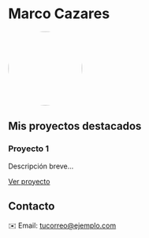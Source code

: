 
  <h1>Marco Cazares</h1>
  <img src="URL_DE_TU_FOTO" width="150" style="border-radius:50%">
  
  <h2>Mis proyectos destacados</h2>
  <div class="proyecto">
    <h3>Proyecto 1</h3>
    <p>Descripción breve...</p>
    <a href="#">Ver proyecto</a>
  </div>
  
  <h2>Contacto</h2>
  <p>✉️ Email: <a href="mailto:tucorreo@ejemplo.com">tucorreo@ejemplo.com</a></p>
</body>
</html>
